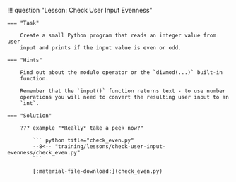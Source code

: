 !!! question "Lesson: Check User Input Evenness"
   
    === "Task"
        
        Create a small Python program that reads an integer value from user
        input and prints if the input value is even or odd.

    === "Hints"
        
        Find out about the modulo operator or the `divmod(...)` built-in
        function.

        Remember that the `input()` function returns text - to use number
        operations you will need to convert the resulting user input to an
        `int`.

    === "Solution"

        ??? example "*Really* take a peek now?"

            ``` python title="check_even.py"
            --8<-- "training/lessons/check-user-input-evenness/check_even.py"
            ```

            [:material-file-download:](check_even.py)
